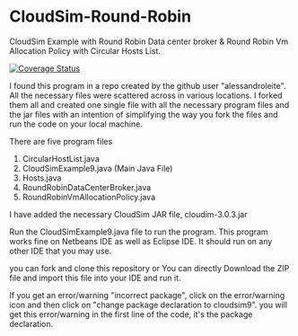 # CloudSim-Round-Robin
CloudSim Example with Round Robin Data center broker &amp; Round Robin Vm Allocation Policy with Circular Hosts List.


<a href='https://coveralls.io/r/AnanthaRajuC/CloudSim-Round-Robin'><img src='https://coveralls.io/repos/AnanthaRajuC/CloudSim-Round-Robin/badge.svg' alt='Coverage Status' /></a>




I found this program in a repo created by the github user "alessandroleite". All the necessary files were scattered across in various locations. I forked them all and created one single file with all the necessary program files and the jar files with an intention of simplifying the way you fork the files and run the code on your local machine.

There are five program files

1. CircularHostList.java
2. CloudSimExample9.java (Main Java File)
3. Hosts.java
4. RoundRobinDataCenterBroker.java
5. RoundRobinVmAllocationPolicy.java

I have added the necessary CloudSim JAR file, cloudim-3.0.3.jar

Run the CloudSimExample9.java file to run the program. This program works fine on Netbeans IDE as well as Eclipse IDE. It should run on any other IDE that you may use.

you can fork and clone this repository or You can directly Download the ZIP file and import this file into your IDE and run it. 

If you get an error/warning "incorrect package", click on the error/warning icon and then click on "change package declaration to cloudsim9". you will get this error/warning in the first line of the code, it's the package declaration.

